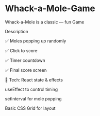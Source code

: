 # Whack-a-Mole-Game
Whack-a-Mole is a classic — fun Game

Description

✅ Moles popping up randomly

✅ Click to score

✅ Timer countdown

✅ Final score screen

🧩 Tech:
React state & effects

useEffect to control timing

setInterval for mole popping

Basic CSS Grid for layout
